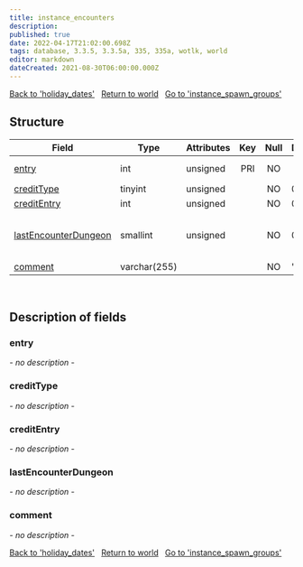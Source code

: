 ```yaml
---
title: instance_encounters
description: 
published: true
date: 2022-04-17T21:02:00.698Z
tags: database, 3.3.5, 3.3.5a, 335, 335a, wotlk, world
editor: markdown
dateCreated: 2021-08-30T06:00:00.000Z
---
```


<a href="https://trinitycore.info/en/database/335/world/holiday_dates" class="mt-5 v-btn v-btn--depressed v-btn--flat v-btn--outlined theme--light v-size--default darkblue--text text--lighten-3"><span class="v-btn__content"><i aria-hidden="true" class="v-icon notranslate v-icon--left mdi mdi-arrow-left theme--light"></i><span>Back to 'holiday_dates'</span></span></a>&nbsp;&nbsp;&nbsp;<a href="https://trinitycore.info/en/database/335/world/home" class="mt-5 v-btn v-btn--depressed v-btn--flat v-btn--outlined theme--light v-size--default darkblue--text text--lighten-3"><span class="v-btn__content"><i aria-hidden="true" class="v-icon notranslate v-icon--left mdi mdi-home-outline theme--light"></i><span>Return to world</span></span></a>&nbsp;&nbsp;&nbsp;<a href="https://trinitycore.info/en/database/335/world/instance_spawn_groups" class="mt-5 v-btn v-btn--depressed v-btn--flat v-btn--outlined theme--light v-size--default darkblue--text text--lighten-3"><span class="v-btn__content"><span>Go to 'instance_spawn_groups'</span><i aria-hidden="true" class="v-icon notranslate v-icon--right mdi mdi-arrow-right theme--light"></i></span></a>

## Structure

| Field | Type | Attributes | Key | Null | Default | Extra | Comment |
| --- | --- | --- | :---: | :---: | --- | --- | --- |
| [entry](#entry) | int | unsigned | PRI | NO |  |  | Unique entry from DungeonEncounter.dbc |
| [creditType](#credittype) | tinyint | unsigned |  | NO | 0 |  |  |
| [creditEntry](#creditentry) | int | unsigned |  | NO | 0 |  |  |
| [lastEncounterDungeon](#lastencounterdungeon) | smallint | unsigned |  | NO | 0 |  | If not 0, LfgDungeon.dbc entry for the instance it is last encounter in |
| [comment](#comment) | varchar(255) |  |  | NO | '' |  |  |
&nbsp;
## Description of fields

### entry
*- no description -*
&nbsp;

### creditType
*- no description -*
&nbsp;

### creditEntry
*- no description -*
&nbsp;

### lastEncounterDungeon
*- no description -*
&nbsp;

### comment
*- no description -*
&nbsp;

<a href="https://trinitycore.info/en/database/335/world/holiday_dates" class="mt-5 v-btn v-btn--depressed v-btn--flat v-btn--outlined theme--light v-size--default darkblue--text text--lighten-3"><span class="v-btn__content"><i aria-hidden="true" class="v-icon notranslate v-icon--left mdi mdi-arrow-left theme--light"></i><span>Back to 'holiday_dates'</span></span></a>&nbsp;&nbsp;&nbsp;<a href="https://trinitycore.info/en/database/335/world/home" class="mt-5 v-btn v-btn--depressed v-btn--flat v-btn--outlined theme--light v-size--default darkblue--text text--lighten-3"><span class="v-btn__content"><i aria-hidden="true" class="v-icon notranslate v-icon--left mdi mdi-home-outline theme--light"></i><span>Return to world</span></span></a>&nbsp;&nbsp;&nbsp;<a href="https://trinitycore.info/en/database/335/world/instance_spawn_groups" class="mt-5 v-btn v-btn--depressed v-btn--flat v-btn--outlined theme--light v-size--default darkblue--text text--lighten-3"><span class="v-btn__content"><span>Go to 'instance_spawn_groups'</span><i aria-hidden="true" class="v-icon notranslate v-icon--right mdi mdi-arrow-right theme--light"></i></span></a>
